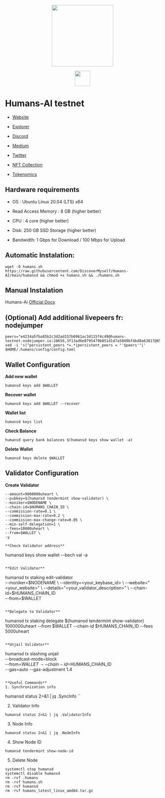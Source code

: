 <div classname="logo">

<p align="center">
  <img height="200" height="auto" src="https://user-images.githubusercontent.com/78480857/208039283-f12a96b8-5ad3-44e0-a42e-000217cc15a6.jpg">
</div>

<div classname="logo">

<p align="center">
  <img height="50" height="auto" src="https://user-images.githubusercontent.com/78480857/208037291-9a6b4619-a53c-4230-b429-d276e9eac1f0.png">
</div>

# Humans-AI testnet

- [Website](https://humans.ai/)

- [Explorer](https://explorer.humans.zone/humans-testnet)

- [Discord](https://discord.gg/humansdotai)

- [Medium](https://medium.com/humansdotai)

- [Twitter](https://twitter.com/humansdotai)

- [NFT Collection](https://opensea.io/collection/heartbeatsnfts)

- [Tokenomics]([https://medium.com/humansdotai](https://docs.google.com/spreadsheets/d/11Zc1Ox13oUKiGQw79XJBAPHqEvJCnArnGgXcUc6Noz8/edit#gid=1434488738))

## Hardware requirements
- OS : Ubuntu Linux 20.04 (LTS) x64

- Read Access Memory : 8 GB (higher better)

- CPU : 4 core (higher better)

- Disk: 250 GB SSD Storage (higher better)

- Bandwidth: 1 Gbps for Download / 100 Mbps for Upload


## Automatic Instalation:
```
wget -O humans.sh https://raw.githubusercontent.com/DiscoverMyself/Humans-AI/main/humansd && chmod +x humans.sh && ./humans.sh
```

## Manual Instalation
Humans-Ai [Official Docs](https://docs.humans.zone/)

## (Optional) Add additional livepeers fr: nodejumper
```
peers="e4234a5fba85b2c3d2ad157b6961ac3d115f4c49@humans-testnet.nodejumper.io:28656,3f13ad6e8795479b051d147a5049bf4bd0a63817@65.108.142.47:22656,5c27e54b2b8a597cbbd1c43905d2c18a67637644@142.132.231.118:36656,8677fe3ab64d6bc7e9bc8e7e2fd78410e83e6d99@109.236.86.96:60756,c2cf4e1d0da9ac1e8be5d5288d0bf8e8052b2d86@65.109.92.148:60856,0894ef6d99c39bccb6c568b77dcdfe0807522ece@95.165.89.222:24137,efeac522db6d71c372a6221df911b7f34d4e2f55@149.102.146.79:46656,1673a8ec17e01d4af3bc55568e8e3226555f0546@146.190.122.137:26656,439efff85d9a30d34552ed8de6160a48d45a772c@139.59.229.20:26656,e54aef097b7e4c8202a03ca004e8db70faaf4c52@178.128.222.88:26656,412888b64c840b879e34bd080dc233603bdd04b6@85.173.113.198:23656,2fcbf738e6054862ee14f5db926f9674bd6d081d@135.181.221.186:28656,897c945594403581b709bdd2db32ed7a742ee16e@65.21.134.202:26746,c7181941789884d6c468bfca31778b10f83a388e@95.217.12.217:26656,ee49dcb485d757b29b1da38487cf130a5df3453a@65.109.24.121:26656,95b369fe5c1cbe676dc0cad621216f8f81fdc8f9@104.152.109.134:26656,a3892d09aeaf3462290572eace526c8f3f1485d7@20.2.136.202:26656,cc272a2e6c69a8cb8e8ae37945051170244a7f60@164.92.109.115:26656,9ac5ab2a4785224e674da63e4f86f11afec847f9@45.14.194.179:26656,27d7362e3224d3e7d47827ded612ee0a86cc5d55@161.97.111.248:26656,5208a4e65824658331941ba14352d51eb3f2a2a7@173.212.226.128:26656,d3e5ebf58cb2132ef6960f17108361eaf700e173@81.0.218.32:26656,8bf99f0d4fadabe98b2c5f063118a78630243a97@164.92.116.137:26656,caf7bd21c0443f46c5e9b3218005e1a2af07931c@195.3.222.189:26656,8b843a7190dd8c921abd8a44b94688997bc425b8@213.239.213.179:46656,96fc064917274a80d43985a5c3440254dcae5dc9@65.108.134.208:36656,f66a056b417f569bfeeb0883687c59078f666a70@81.0.218.102:26656,8d25adc732c2cc848b0d01747866f047e0f2d75c@65.109.92.240:1166,f3d94eb33bad79e57af24743cea52cb3fbbbf45c@65.109.70.23:18456,0e8bd514c955c6c96ac9cea528948e08b237d6d1@146.190.116.133:26656,e0d59d2c5058552f536f4d21227f6d1050a16d57@65.109.106.91:26656,2bdec38a82bb869b026f97a7c6f4e554cca43392@65.108.235.107:26656,69822c67487d4907f162fdd6d42549e1df60c82d@65.21.224.248:26656,27cb7cbb22942ad4391a32dc226c2d705cdf3d25@65.108.205.47:26746,f7fe7d694b675f76dc9d344deb2ee845d7c68108@20.211.42.218:26656,049d4807acc00a42ed64a57b5f58c1c89d5be9db@65.109.88.180:26656,db2077061e8f3d4bbd99b51bc4e9c9c420aeb75c@144.76.27.79:61156,bdda1883e9d8418f0f20a7a56fa75cdb2f4399c6@149.102.146.83:26656,26b773d89ed5bb8cd03455532b2d80e72136a436@84.46.245.7:26656,17f4b40a52cb18293edc4f3c13e33efd09f446d4@65.109.53.60:26656,b2c4407beadead20cad5f8dd541bc70b289e1819@65.109.90.33:18456,1826d3c4fc4802f9e2d1d0c81d499adaef56b23e@65.109.81.119:33656,f9b186dffae34134d108e215b8d471c22f9f5b02@195.3.222.188:26656,74fa30a23a7b6204dfc27cd0783c12c0a41cc0bb@5.189.160.248:26656,0f0be5f5974dcaf59fe83a4e3893a1b719eade2d@65.108.238.217:26656,aff156b1ad9dff8e8e7c755446e3484802850829@185.213.138.217:26656,502be281ff1eff828197182ab3b7894975da7865@95.216.14.72:33656,c4f597054de22d9d1cc665019c5e29603722f4f6@80.254.8.54:26656,d64225cd8c76413ab0b8715e85eddd595711dee2@80.76.43.63:60556,fbb2dc2099d52081ae84e24f130cc49a6df566b8@143.110.239.116:26656,1c6cc69b5651d1ca5490212aa7d8b7bcf28027f2@143.198.52.238:26656"
sed -i 's|^persistent_peers *=.*|persistent_peers = "'$peers'"|' $HOME/.humans/config/config.toml
```

## Wallet Configuration
**Add new wallet**
```
humansd keys add $WALLET
```

**Recover wallet**
```
humansd keys add $WALLET --recover
```

**Wallet list**
```
humansd keys list
```

**Check Balance**
```
humansd query bank balances $(humansd keys show wallet -a)
```

**Delete Wallet**
```
humansd keys delete $WALLET
```


## Validator Configuration
**Create Validator**
```
--amount=9000000uheart \
--pubkey=$(humansd tendermint show-validator) \
--moniker=$NODENAME \
--chain-id=$HUMANS_CHAIN_ID \
--commission-rate=0.1 \
--commission-max-rate=0.2 \
--commission-max-change-rate=0.05 \
--min-self-delegation=1 \
--fees=10000uheart \
--from=$WALLET \
-y

**Check Validator address**
```
humansd keys show wallet --bech val -a
```

**Edit Validator**
```
humansd tx staking edit-validator \
  --moniker=$NODENAME \
  --identity=<your_keybase_id> \
  --website="<your_website>" \
  --details="<your_validator_description>" \
  --chain-id=$HUMANS_CHAIN_ID \
  --from=$WALLET
```
 
**Delegate to Validator**
```
humansd tx staking delegate $(humansd tendermint show-validator) 1000000uheart --from $WALLET --chain-id $HUMANS_CHAIN_ID --fees 5000uheart
```

**Unjail Validator**
```
humansd tx slashing unjail \
  --broadcast-mode=block \
  --from=$WALLET \
  --chain-id=$HUMANS_CHAIN_ID \
  --gas=auto --gas-adjustment 1.4
```
  
**Useful Commands**
1. Synchronization info
```
humansd status 2>&1 | jq .SyncInfo
``

2. Validator Info
```
humansd status 2>&1 | jq .ValidatorInfo
```

3. Node Info
```
humansd status 2>&1 | jq .NodeInfo
```

4. Show Node ID
```
humansd tendermint show-node-id
```

5. Delete Node
```
systemctl stop humansd
systemctl disable humansd
rm -rvf .humans
rm -rvf humans.sh
rm -rvf humansd
rm -rvf humans_latest_linux_amd64.tar.gz
```
